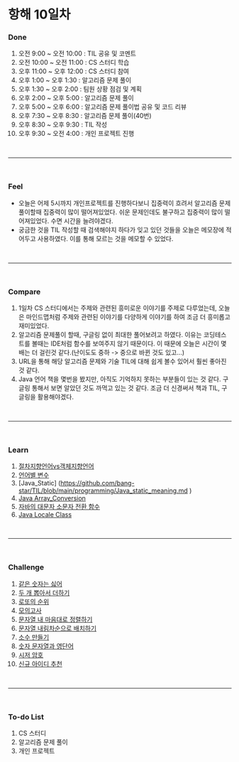 # 항해 10일차

 ### Done
 1) 오전 9:00 ~ 오전 10:00 : TIL 공유 및 코멘트
 2) 오전 10:00 ~ 오전 11:00 : CS 스터디 학습
 3) 오후 11:00 ~ 오후 12:00 : CS 스터디 참여
 4) 오후 1:00 ~ 오후 1:30 : 알고리즘 문제 풀이
 5) 오후 1:30 ~ 오후 2:00 : 팀원 상황 점검 및 계획
 6) 오후 2:00 ~ 오후 5:00 : 알고리즘 문제 풀이
 7) 오후 5:00 ~ 오후 6:00 : 알고리즘 문제 풀이법 공유 및 코드 리뷰
 8) 오후 7:30 ~ 오후 8:30 : 알고리즘 문제 풀이(40번) 
 9) 오후 8:30 ~ 오후 9:30 : TIL 작성
 9) 오후 9:30 ~ 오전 4:00 : 개인 프로젝트 진행
 

<br />
<hr>
<br />

### Feel
  * 오늘은 어제 5시까지 개인프로젝트를 진행하다보니 집중력이 흐려서 알고리즘 문제풀이할때 집중력이 많이 떨어져있었다. 쉬운 문제인데도 불구하고 집중력이 많이 떨어져있었다. 수면 시간을 늘려야겠다.
  * 궁금한 것을 TIL 작성할 때 검색해야지 하다가 잊고 있던 것들을 오늘은 메모장에 적어두고 사용하였다. 이를 통해 모르는 것을 메모할 수 있었다.
  
<br />
<hr>
<br />

### Compare
  1. 1일차 CS 스터디에서는 주제와 관련된 흥미로운 이야기를 주제로 다루었는데, 오늘은 마인드맵처럼 주제와 관련된 이야기를 다양하게 이야기를 하여 조금 더 흥미롭고 재미있었다. 
  2. 알고리즘 문제풀이 할때, 구글링 없이 최대한 풀어보려고 하였다. 이유는 코딩테스트를 볼때는 IDE처럼 함수를 보여주지 않기 때문이다. 이 때문에 오늘은 시간이 몇배는 더 걸린것 같다.(난이도도 중하 -> 중으로 바뀐 것도 있고...)
  3. URL을 통해 해당 알고리즘 문제와 기술 TIL에 대해 쉽게 볼수 있어서 훨씬 좋아진 것 같다.
  4. Java 언어 책을 몇번을 봤지만, 아직도 기억하지 못하는 부분들이 있는 것 같다. 구글링 통해서 보면 알았던 것도 까먹고 있는 것 같다. 조금 더 신경써서 책과 TIL, 구글링을 활용해야겠다.

<br />
<hr>
<br />

### Learn
  1. [절차지향언어vs객체지향언어](https://github.com/bang-star/TIL/blob/main/programming/procedural%20and%20object_oriented%20.md)
  2. [언어별 변수](https://github.com/bang-star/TIL/blob/main/programming/local_global_static_variable%20.md)
  3. [Java_Static] (https://github.com/bang-star/TIL/blob/main/programming/Java_static_meaning.md
  )
  4. [Java Array_Conversion](https://github.com/bang-star/TIL/blob/main/programming/Java_Array_conversion.md)
  5. [자바의 대문자 소문자 전환 함수](https://github.com/bang-star/TIL/blob/main/programming/Java_Upper_Or_LowerCase.md)
  6. [Java Locale Class](https://github.com/bang-star/TIL/blob/main/programming/Java_locale.md)

<br />
<hr>
<br />

### Challenge
  1. [같은 숫자는 싫어](https://to-be-a-artist.tistory.com/90)
  2. [두 개 뽑아서 더하기](https://to-be-a-artist.tistory.com/91)
  3. [로또의 순위](https://to-be-a-artist.tistory.com/92)
  4. [모의고사](https://to-be-a-artist.tistory.com/93)
  5. [문자열 내 마음대로 정렬하기](https://to-be-a-artist.tistory.com/100)
  6. [문자열 내림차순으로 배치하기](https://to-be-a-artist.tistory.com/97)
  7. [소수 만들기](https://to-be-a-artist.tistory.com/96?category=1009743)
  8. [숫자 문자열과 영단어](https://to-be-a-artist.tistory.com/97)
  9. [시저 암호](https://to-be-a-artist.tistory.com/98)
  10. [신규 아이디 추천](https://to-be-a-artist.tistory.com/99?category=1009743)

<br />
<hr>
<br />

### To-do List 
  1. CS 스터디
  2. 알고리즘 문제 풀이
  3. 개인 프로젝트

